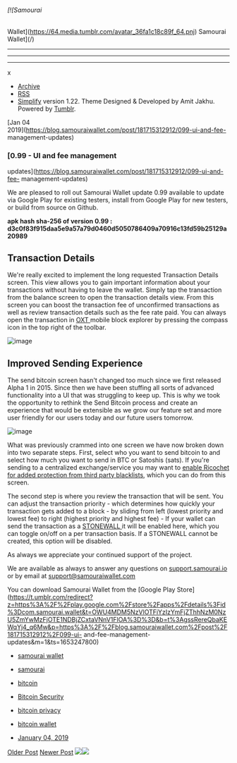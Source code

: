 ###### [![Samourai
Wallet](https://64.media.tumblr.com/avatar_36fa1c18c89f_64.pnj) Samourai
Wallet](/)

* * *

* * *

* * *

x

  * [Archive](/archive)
  * [RSS](https://blog.samouraiwallet.com/rss)
  * [Simplify](http://simplifytheme.tumblr.com) version 1.22. Theme Designed & Developed by [](http://amitjakhu.com)Amit Jakhu. Powered by [Tumblr](http://tumblr.com).

[Jan 04  
2019](https://blog.samouraiwallet.com/post/181715312912/099-ui-and-fee-
management-updates)

### [0.99 - UI and fee management
updates](https://blog.samouraiwallet.com/post/181715312912/099-ui-and-fee-
management-updates)

We are pleased to roll out Samourai Wallet update 0.99 available to update via
Google Play for existing testers, install from Google Play for new testers, or
build from source on Github.  
  
**apk hash sha-256 of version 0.99 :
d3c0f83f915daa5e9a57a79d0460d5050786409a70916c13fd59b25129a20989**  

## Transaction Details

We're really excited to implement the long requested Transaction Details
screen. This view allows you to gain important information about your
transactions without having to leave the wallet. Simply tap the transaction
from the balance screen to open the transaction details view. From this screen
you can boost the transaction fee of unconfirmed transactions as well as
review transaction details such as the fee rate paid. You can always open the
transaction in [OXT ](https://href.li/?https://oxt.me)mobile block explorer by
pressing the compass icon in the top right of the toolbar.

![image](https://64.media.tumblr.com/3f2b7a4b7ddcbb9ac8b46eb2bfccfe04/tumblr_inline_pktm83S8Zk1tu47rq_500.png)

## Improved Sending Experience

The send bitcoin screen hasn't changed too much since we first released Alpha
1 in 2015. Since then we have been stuffing all sorts of advanced
functionality into a UI that was struggling to keep up. This is why we took
the opportunity to rethink the Send Bitcoin process and create an experience
that would be extensible as we grow our feature set and more user friendly for
our users today and our future users tomorrow.

![image](https://64.media.tumblr.com/1cb795ed58fd21392cf4f715dd2980e0/tumblr_inline_pktlkpGz5O1tu47rq_500.png)

What was previously crammed into one screen we have now broken down into two
separate steps. First, select who you want to send bitcoin to and select how
much you want to send in BTC or Satoshis (sats). If you're sending to a
centralized exchange/service you may want to [enable Ricochet for added
protection from third party
blacklists](https://href.li/?https://samouraiwallet.com/ricochet), which you
can do from this screen.

The second step is where you review the transaction that will be sent. You can
adjust the transaction priority - which determines how quickly your
transaction gets added to a block - by sliding from left (lowest priority and
lowest fee) to right (highest priority and highest fee) - If your wallet can
send the transaction as a [STONEWALL
](https://href.li/?https://samouraiwallet.com/stonewall)it will be enabled
here, which you can toggle on/off on a per transaction basis. If a STONEWALL
cannot be created, this option will be disabled.

As always we appreciate your continued support of the project.

We are available as always to answer any questions on
[support.samourai.io](https://href.li/?https://support.samourai.io) or by
email at support@samouraiwallet.com  

You can download Samourai Wallet from the [Google Play
Store](https://t.umblr.com/redirect?z=https%3A%2F%2Fplay.google.com%2Fstore%2Fapps%2Fdetails%3Fid%3Dcom.samourai.wallet&t=OWU4MDM5NzVlOTFiYzIzYmFjZThhNzM0NzU5ZmYwMzFjOTE1NDBjZCxtaVNnV1FlOA%3D%3D&b=t%3AgssRereQbaKEWqYj4_q6Mw&p=https%3A%2F%2Fblog.samouraiwallet.com%2Fpost%2F181715312912%2F099-ui-
and-fee-management-updates&m=1&ts=1653247800)

  * [samourai wallet](https://blog.samouraiwallet.com/tagged/samourai%20wallet)
  * [samourai](https://blog.samouraiwallet.com/tagged/samourai)
  * [bitcoin](https://blog.samouraiwallet.com/tagged/bitcoin)
  * [Bitcoin Security](https://blog.samouraiwallet.com/tagged/Bitcoin%20Security)
  * [bitcoin privacy](https://blog.samouraiwallet.com/tagged/bitcoin%20privacy)
  * [bitcoin wallet](https://blog.samouraiwallet.com/tagged/bitcoin%20wallet)

  * [January 04, 2019](https://blog.samouraiwallet.com/post/181715312912/099-ui-and-fee-management-updates)

[Older Post](https://blog.samouraiwallet.com/post/178925662177) [Newer
Post](https://blog.samouraiwallet.com/post/181821635197)
![](https://px.srvcs.tumblr.com/impixu?T=1653247800&J=eyJ0eXBlIjoidXJsIiwidXJsIjoiaHR0cDovL2Jsb2cuc2Ftb3VyYWl3YWxsZXQuY29tL3Bvc3QvMTgxNzE1MzEyOTEyLzA5OS11aS1hbmQtZmVlLW1hbmFnZW1lbnQtdXBkYXRlcyIsInJlcXR5cGUiOjAsInJvdXRlIjoiL3Bvc3QvOmlkLzpzdW1tYXJ5Iiwibm9zY3JpcHQiOjF9&U=NMJPJDHMLH&K=09788d07c1937c9008dc930c14ed5ed43314ca884715f5cb613f82ac6181ccc9&R=)![](https://px.srvcs.tumblr.com/impixu?T=1653247800&J=eyJ0eXBlIjoicG9zdCIsInVybCI6Imh0dHA6Ly9ibG9nLnNhbW91cmFpd2FsbGV0LmNvbS9wb3N0LzE4MTcxNTMxMjkxMi8wOTktdWktYW5kLWZlZS1tYW5hZ2VtZW50LXVwZGF0ZXMiLCJyZXF0eXBlIjowLCJyb3V0ZSI6Ii9wb3N0LzppZC86c3VtbWFyeSIsInBvc3RzIjpbeyJwb3N0aWQiOiIxODE3MTUzMTI5MTIiLCJibG9naWQiOjIzNTE1Mjc3Mywic291cmNlIjozM31dLCJub3NjcmlwdCI6MX0=&U=MDMPJIJCOE&K=8a7f444fdea5485838d043de048f8b50e9f7b2d63ffe4a2f2d5aeeb3b69d79d1&R=)

